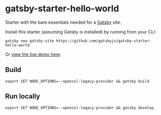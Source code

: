 # gatsby-starter-hello-world

Starter with the bare essentials needed for a [Gatsby](https://www.gatsbyjs.org/) site.

Install this starter (assuming Gatsby is installed) by running from your CLI:

```
gatsby new gatsby-site https://github.com/gatsbyjs/gatsby-starter-hello-world
```

Or [view the live demo here](https://gatsby-starter-hello-world-demo.netlify.com/).

## Build

`export SET NODE_OPTIONS=--openssl-legacy-provider && gatsby build`

## Run locally

`export SET NODE_OPTIONS=--openssl-legacy-provider && gatsby develop`

